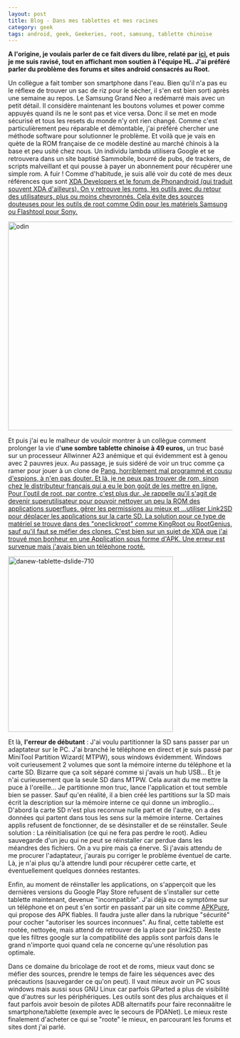 ```yaml
---
layout: post
title: Blog - Dans mes tablettes et mes racines
category: geek
tags: android, geek, Geekeries, root, samsung, tablette chinoise
---
```

**A l'origine, je voulais parler de ce fait divers du libre, relaté par <a href="https://yeuxdelibad.net/Blog/index.php?d=2016/08/30/22/09/12-gagner-de-largent-facilement-avec-le-logiciel-libre">ici,</a> et puis je me suis ravisé, tout en affichant mon soutien à l'équipe HL. J'ai préféré parler du problème des forums et sites android consacrés au Root.**

Un collègue a fait tomber son smartphone dans l'eau. Bien qu'il n'a pas eu le réflexe de trouver un sac de riz pour le sécher, il s'en est bien sorti après une semaine au repos. Le Samsung Grand Neo a redémarré mais avec un petit détail. Il considère maintenant les boutons volumes et power comme appuyés quand ils ne le sont pas et vice versa. Donc il se met en mode sécurisé et tous les resets du monde n'y ont rien changé. Comme c'est particulièrement peu réparable et démontable, j'ai préféré chercher une méthode software pour solutionner le problème. Et voilà que je vais en quète de la ROM française de ce modèle destiné au marché chinois à la base et peu usité chez nous. Un individu lambda utilisera Google et se retrouvera dans un site baptisé Sammobile, bourré de pubs, de trackers, de scripts malveillant et qui pousse à payer un abonnement pour récupérer une simple rom. A fuir ! Comme d'habitude, je suis allé voir du coté de mes deux références que sont <span style="text-decoration:underline;"><a href="http://www.xda-developers.com/">XDA Developers</a> et le forum de <span style="text-decoration:underline;"><a href="http://www.phonandroid.com/forum/">Phonandroid </a>(qui traduit souvent XDA d'ailleurs). On y retrouve les roms, les outils avec du retour des utilisateurs, plus ou moins chevronnés. Cela évite des sources douteuses pour les outils de root comme Odin pour les matériels Samsung ou Flashtool pour Sony.

<img class="alignnone size-full wp-image-7442" src="https://cheziceman.files.wordpress.com/2016/09/odin.jpg" alt="odin" width="639" height="469">

Et puis j'ai eu le malheur de vouloir montrer à un collègue comment prolonger la vie d'**une sombre tablette chinoise à 49 euros,** un truc basé sur un processeur Allwinner A23 anémique et qui évidemment est à genou avec 2 pauvres jeux. Au passage, je suis sidéré de voir un truc comme ça ramer pour jouer à un clone de <span style="text-decoration:underline;"><a href="https://fr.wikipedia.org/wiki/Pang">Pang</a>, horriblement mal programmé et cousu d'espions, à n'en pas douter. Et là, je ne peux pas trouver de rom, sinon chez le distributeur français qui a eu le bon goût de les mettre en ligne. Pour l'outil de root, par contre, c'est plus dur. Je rappelle qu'il s'agit de devenir superutilisateur pour pouvoir nettoyer un peu la ROM des applications superflues, gérer les permissions au mieux et ...utiliser Link2SD pour déplacer les applications sur la carte SD. La solution pour ce type de matériel se trouve dans des "oneclickroot" comme KingRoot ou RootGenius, sauf qu'il faut se méfier des clones. C'est bien sur un <span style="text-decoration:underline;"><a href="http://forum.xda-developers.com/android/apps-games/one-click-root-tool-android-2-x-5-0-t3107461">sujet de XDA</a> que j'ai trouvé mon bonheur en une Application sous forme d'APK. Une erreur est survenue mais j'avais bien un téléphone rooté.

<img class="size-full wp-image-7441 alignleft" src="https://cheziceman.files.wordpress.com/2016/09/danew-tablette-dslide-710.jpg" alt="danew-tablette-dslide-710" width="370" height="394">

Et là, **l'erreur de débutant** : J'ai voulu partitionner la SD sans passer par un adaptateur sur le PC. J'ai branché le téléphone en direct et je suis passé par MiniTool Partition Wizard( MTPW), sous windows évidemment. Windows voit curieusement 2 volumes que sont la mémoire interne du téléphone et la carte SD. Bizarre que ça soit séparé comme si j'avais un hub USB... Et je n'ai curieusement que la seule SD dans MTPW. Cela aurait du me mettre la puce à l'oreille... Je partitionne mon truc, lance l'application et tout semble bien se passer. Sauf qu'en réalité, il a bien créé les partitions sur la SD mais écrit la description sur la mémoire interne ce qui donne un imbroglio... D'abord la carte SD n'est plus reconnue nulle part et de l'autre, on a des données qui partent dans tous les sens sur la mémoire interne. Certaines applis refusent de fonctionner, de se désinstaller et de se réinstaller. Seule solution : La réinitialisation (ce qui ne fera pas perdre le root). Adieu sauvegarde d'un jeu qui ne peut se réinstaller car perdue dans les méandres des fichiers. On a vu pire mais ça énerve. Si j'avais attendu de me procurer l'adaptateur, j'aurais pu corriger le problème éventuel de carte. Là, je n'ai plus qu'à attendre lundi pour récupérer cette carte, et éventuellement quelques données restantes.

Enfin, au moment de réinstaller les applications, on s'apperçoit que les dernières versions du Google Play Store refusent de s'installer sur cette tablette maintenant, devenue "incompatible". J'ai déjà eu ce symptôme sur un téléphone et on peut s'en sortir en passant par un site comme <a href="https://apkpure.com/">APKPure</a>, qui propose des APK fiables. Il faudra juste aller dans la rubrique "sécurité" pour cocher "autoriser les sources inconnues". Au final, cette tablette est rootée, nettoyée, mais attend de retrouver de la place par link2SD. Reste que les filtres google sur la compatibilité des applis sont parfois dans le grand n'importe quoi quand cela ne concerne qu'une résolution pas optimale.

Dans ce domaine du bricolage de root et de roms, mieux vaut donc se méfier des sources, prendre le temps de faire les séquences avec des précautions (sauvegarder ce qu'on peut). Il vaut mieux avoir un PC sous windows mais aussi sous GNU Linux car parfois GParted a plus de visibilité que d'autres sur les périphériques. Les outils sont des plus archaiques et il faut parfois avoir besoin de pilotes ADB alternatifs pour faire reconnaâitre le smartphone/tablette (exemple avec le secours de PDANet). Le mieux reste finalement d'acheter ce qui se "roote" le mieux, en parcourant les forums et sites dont j'ai parlé.
